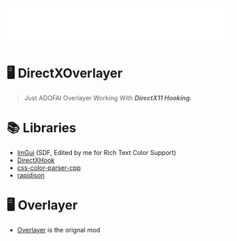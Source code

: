 ![logo](logo/DXOverlayer@4x.png)

# 🖥️ DirectXOverlayer
> Just ADOFAI Overlayer Working With ***DirectX11 Hooking.***

# 📚 Libraries

- [ImGui](https://github.com/bvgastel/imgui/tree/sdf) (SDF, Edited by me for Rich Text Color Support)
- [DirectXHook](https://github.com/techiew/DirectXHook)
- [css-color-parser-cpp](https://github.com/mapbox/css-color-parser-cpp)
- [rapidjson](https://github.com/Tencent/rapidjson/)

# 🖥️ Overlayer
- [Overlayer](https://github.com/modlist-org/Overlayer) is the orignal mod
